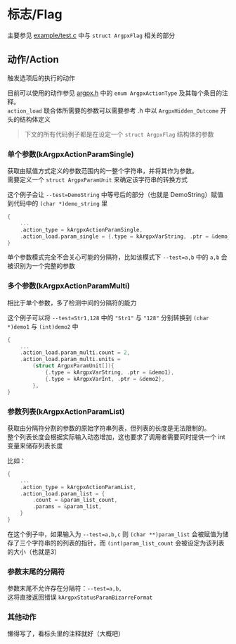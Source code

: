 # 标志/Flag

主要参见 [example/test.c](../example/test.c) 中与 `struct ArgpxFlag` 相关的部分

## 动作/Action

触发选项后的执行的动作

目前可以使用的动作参见 [argpx.h](../example/test.c) 中的 `enum ArgpxActionType` 及其每个条目的注释。\
`action_load` 联合体所需要的参数可以需要参考 .h 中以 `ArgpxHidden_Outcome` 开头的结构体定义

> 下文的所有代码例子都是在设定一个 `struct ArgpxFlag` 结构体的参数

### 单个参数(kArgpxActionParamSingle)

获取由赋值方式定义的参数范围内的一整个字符串，并将其作为参数。\
需要定义一个 `struct ArgpxParamUnit` 来确定该字符串的转换方式

这个例子会让 `--test=DemoString` 中等号后的部分（也就是 DemoString）赋值到代码中的 `(char *)demo_string` 里

```c
{
    ...
    .action_type = kArgpxActionParamSingle,
    .action_load.param_single = {.type = kArgpxVarString, .ptr = &demo_string},
}
```

单个参数模式完全不会关心可能的分隔符，比如该模式下 `--test=a,b` 中的 `a,b` 会被识别为一个完整的参数

### 多个参数(kArgpxActionParamMulti)

相比于单个参数，多了检测中间的分隔符的能力

这个例子可以将 `--test=Str1,128` 中的 `"Str1"` 与 `"128"` 分别转换到 `(char *)demo1` 与 `(int)demo2` 中

```c
{
    ...
    .action_load.param_multi.count = 2,
    .action_load.param_multi.units =
        (struct ArgpxParamUnit[]){
            {.type = kArgpxVarString, .ptr = &demo1},
            {.type = kArgpxVarInt, .ptr = &demo2},
        },
}
```

### 参数列表(kArgpxActionParamList)

获取由分隔符分割的参数的原始字符串列表，但列表的长度是无法限制的。\
整个列表长度会根据实际输入动态增加，这也要求了调用者需要同时提供一个 int 变量来储存列表长度

比如：

```c
{
    ...
    .action_type = kArgpxActionParamList,
    .action_load.param_list = {
        .count = &param_list_count,
        .params = &param_list,
    }
}
```

在这个例子中，如果输入为 `--test=a,b,c` 则 `(char **)param_list` 会被赋值为储存了三个字符串的的列表的指针，而 `(int)param_list_count` 会被设定为该列表的大小（也就是3）

### 参数末尾的分隔符

参数末尾不允许存在分隔符：`--test=a,b,`\
这将直接返回错误 `kArgpxStatusParamBizarreFormat`

### 其他动作

懒得写了，看标头里的注释就好（大概吧）
